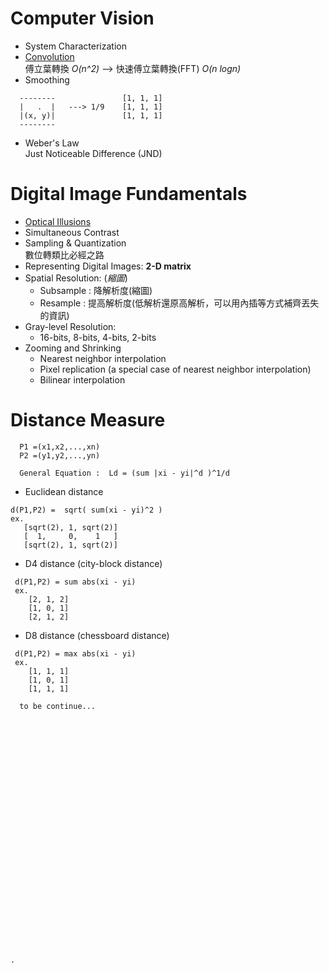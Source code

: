 # Computer Vision
 
  * System Characterization
  * [Convolution](http://pages.jh.edu/~signals/convolve/)  
  傅立葉轉換 *O(n^2)* --> 快速傅立葉轉換(FFT)  *O(n  logn)*
  * Smoothing
    
   ```  
     --------   			[1, 1, 1]
     |   .  |   ---> 1/9	[1, 1, 1]  
     |(x, y)|   			[1, 1, 1]
     -------- 
   ```
    
  * Weber's Law  
  Just Noticeable Difference (JND)
  
  
# Digital Image Fundamentals
 * [Optical Illusions](http://www.michaelbach.de/ot/)
 * Simultaneous Contrast
 * Sampling & Quantization  
 數位轉類比必經之路
 * Representing Digital Images: **2-D matrix**
 * Spatial Resolution: (*縮圖*)
   * Subsample : 降解析度(縮圖) 
   * Resample  : 提高解析度(低解析還原高解析，可以用內插等方式補齊丟失的資訊)
 * Gray-level Resolution:
   * 16-bits, 8-bits, 4-bits, 2-bits
 * Zooming and Shrinking
   * Nearest neighbor interpolation
   * Pixel replication (a special case of nearest neighbor interpolation)
   * Bilinear interpolation

    
# Distance Measure
      
      P1 =(x1,x2,...,xn)
      P2 =(y1,y2,...,yn)
      
      General Equation :  Ld = (sum |xi - yi|^d )^1/d

 * Euclidean distance  
 
  ```
  d(P1,P2) =  sqrt( sum(xi - yi)^2 )
  ex.
     [sqrt(2), 1, sqrt(2)]
     [  1,     0,    1   ]
     [sqrt(2), 1, sqrt(2)]
  ```
 * D4 distance (city-block distance)
 
 ```
  d(P1,P2) = sum abs(xi - yi)
  ex.
     [2, 1, 2]
     [1, 0, 1]
     [2, 1, 2]
 ```
 * D8 distance (chessboard distance)
 
 ```
  d(P1,P2) = max abs(xi - yi)
  ex.
     [1, 1, 1]
     [1, 0, 1]
     [1, 1, 1]
 ```
    
  
    
    
    
    
  ```
	to be continue...




























  .










  ```
